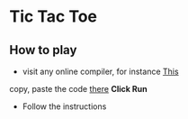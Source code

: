 # Tic Tac Toe

## How to play
- visit any online compiler, for instance
[This](https://www.onlinegdb.com/online_c++_compiler "online cpp compiler")

copy, paste the code [there](https://www.onlinegdb.com/online_c++_compiler)
**Click Run**
- Follow the instructions
